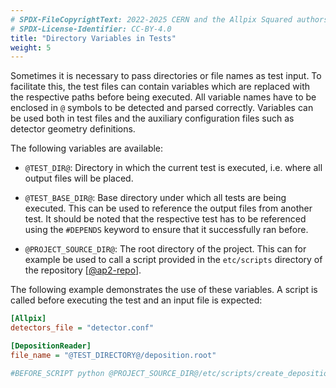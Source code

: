 ```yaml
---
# SPDX-FileCopyrightText: 2022-2025 CERN and the Allpix Squared authors
# SPDX-License-Identifier: CC-BY-4.0
title: "Directory Variables in Tests"
weight: 5
---
```


Sometimes it is necessary to pass directories or file names as test input. To facilitate this, the test files can contain
variables which are replaced with the respective paths before being executed. All variable names have to be enclosed in `@`
symbols to be detected and parsed correctly. Variables can be used both in test files and the auxiliary configuration files
such as detector geometry definitions.

The following variables are available:

- `@TEST_DIR@`:
  Directory in which the current test is executed, i.e. where all output files will be placed.

- `@TEST_BASE_DIR@`:
  Base directory under which all tests are being executed. This can be used to reference the output files from another
  test. It should be noted that the respective test has to be referenced using the `#DEPENDS` keyword to ensure that it
  successfully ran before.

- `@PROJECT_SOURCE_DIR@`:
  The root directory of the project. This can for example be used to call a script provided in the `etc/scripts` directory
  of the repository \[[@ap2-repo]\].

The following example demonstrates the use of these variables. A script is called before executing the test and an input file
is expected:

```ini
[Allpix]
detectors_file = "detector.conf"

[DepositionReader]
file_name = "@TEST_DIRECTORY@/deposition.root"

#BEFORE_SCRIPT python @PROJECT_SOURCE_DIR@/etc/scripts/create_deposition_file.py --type a --detector mydetector
```


[@ap2-repo]: https://gitlab.cern.ch/allpix-squared/allpix-squared
